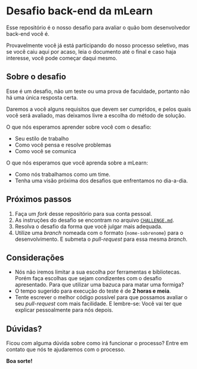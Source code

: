 # Desafio back-end da mLearn

Esse repositório é o nosso desafio para avaliar o quão bom desenvolvedor back-end você é.

Provavelmente você já está participando do nosso processo seletivo, mas se você caiu aqui por acaso, leia o documento até o final e caso haja interesse, você pode começar daqui mesmo.


## Sobre o desafio

Esse é um desafio, não um teste ou uma prova de faculdade, portanto não há uma única resposta certa.

Daremos a você alguns requisitos que devem ser cumpridos, e pelos quais você será avaliado, mas deixamos livre a escolha do método de solução.

O que nós esperamos aprender sobre você com o desafio:

- Seu estilo de trabalho
- Como você pensa e resolve problemas
- Como você se comunica

O que nós esperamos que você aprenda sobre a mLearn:

- Como nós trabalhamos como um time.
- Tenha uma visão próxima dos desafios que enfrentamos no dia-a-dia.

## Próximos passos

1. Faça um _fork_ desse repositório para sua conta pessoal.
2. As instruções do desafio se encontram no arquivo [`CHALLENGE.md`](/CHALLENGE.md).
2. Resolva o desafio da forma que você julgar mais adequada.
3. Utilize uma _branch_ nomeada com o formato (`nome-sobrenome`) para o desenvolvimento. E submeta o _pull-request_ para essa mesma _branch_.

## Considerações

- Nós não iremos limitar a sua escolha por ferramentas e bibliotecas. Porém faça escolhas que sejam condizentes com o desafio apresentado. Para que utilizar uma bazuca para matar uma formiga?
- O tempo sugerido para execução do teste é  de **2 horas e meia**.
- Tente escrever o melhor código possível para que possamos avaliar o seu _pull-request_ com mais facilidade. E lembre-se: Você vai ter que explicar pessoalmente para nós depois.

## Dúvidas?

Ficou com alguma dúvida sobre como irá funcionar o processo? Entre em contato que nós te ajudaremos com o processo.

**Boa sorte!**